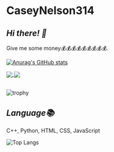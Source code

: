 # CaseyNelson314


## *Hi there! 👋*

Give me some money💰💰💰💰💰💰💰💰💰.

[![Anurag's GitHub stats](https://github-readme-stats.vercel.app/api?username=CaseyNelson314&bg_color=0,afeeee,87cefa&title_color=191970&text_color=000000)](https://github.com/CaseyNelson314)


<a href="https://github.com/CaseyNelson314/Variable-control">
  <img align="center" src="https://github-readme-stats.vercel.app/api/pin/?username=CaseyNelson314&bg_color=50,dda0dd,87cefa&title_color=191970&text_color=000000&repo=Variable-control" />
</a>
<a href="https://github.com/CaseyNelson314/Encoder">
  <img align="center" src="https://github-readme-stats.vercel.app/api/pin/?username=CaseyNelson314&bg_color=50,dda0dd,87cefa&title_color=191970&text_color=000000&repo=Encoder" />
</a>
<br>
<br>

![trophy](https://github-profile-trophy.vercel.app/?username=CaseyNelson314&theme=onedark)


## *Language📚*

C++, Python, HTML, CSS, JavaScript 

![Top Langs](https://github-readme-stats.vercel.app/api/top-langs/?username=CaseyNelson314&layout=compact&bg_color=0,afeeee,87cefa&title_color=191970&text_color=000000)
